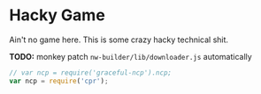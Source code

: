 
# Hacky Game

Ain't no game here. This is some crazy hacky technical shit.

**TODO:** monkey patch `nw-builder/lib/downloader.js` automatically

```js
// var ncp = require('graceful-ncp').ncp;
var ncp = require('cpr');
```
